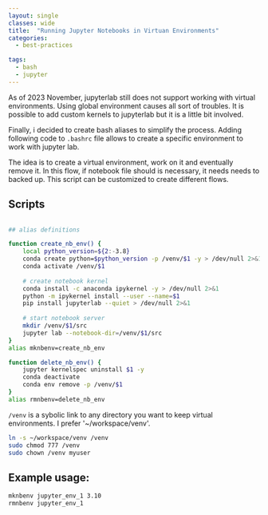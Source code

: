 ```yaml
---
layout: single
classes: wide
title:  "Running Jupyter Notebooks in Virtuan Environments"
categories:
  - best-practices

tags:
  - bash
  - jupyter
---
```


As of 2023 November, jupyterlab still does not support working with virtual environments. 
Using global environment causes all sort of troubles. It is possible to add custom kernels to jupyterlab but it is a little bit involved. 

Finally, i decided to create bash aliases to simplify the process. Adding following code to `.bashrc` file allows to create a specific environment to work with jupyter lab.

The idea is to create a virtual environment, work on it and eventually remove it. In this flow, if notebook file should is necessary, it needs needs to backed up. This script can be customized to create different flows.


## Scripts

```bash

## alias definitions

function create_nb_env() {
    local python_version=${2:-3.8}
    conda create python=$python_version -p /venv/$1 -y > /dev/null 2>&1
    conda activate /venv/$1
    
    # create notebook kernel
    conda install -c anaconda ipykernel -y > /dev/null 2>&1
    python -m ipykernel install --user --name=$1
    pip install jupyterlab --quiet > /dev/null 2>&1
    
    # start notebook server
    mkdir /venv/$1/src
    jupyter lab --notebook-dir=/venv/$1/src
}
alias mknbenv=create_nb_env

function delete_nb_env() {
    jupyter kernelspec uninstall $1 -y
    conda deactivate
    conda env remove -p /venv/$1
}
alias rmnbenv=delete_nb_env
```


`/venv` is a sybolic link to any directory you want to keep virtual environments. I prefer '~/workspace/venv'. 

```bash
ln -s ~/workspace/venv /venv
sudo chmod 777 /venv
sudo chown /venv myuser
```


## Example usage:

```bash
mknbenv jupyter_env_1 3.10
rmnbenv jupyter_env_1
```